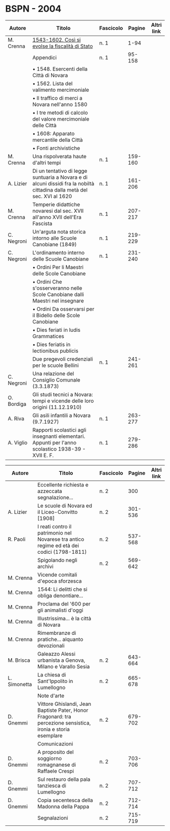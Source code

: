 # BSPN - 2004

| Autore     | Titolo                                                                                                                   | Fascicolo | Pagine  | Altri link |
|------------|--------------------------------------------------------------------------------------------------------------------------|-----------|---------|------------|
| M. Crenna  | [1543-1602. Così si evolse la fiscalità di Stato](https://en.calameo.com/read/004733128d264ebc43b48)                     | n. 1      | 1-94    |            |
|            | Appendici                                                                                                                | n. 1      | 95-158  |            |
|            | • 1548. Esercenti della Città di Novara                                                                                  |           |         |            |
|            | • 1562. Lista del valimento mercimoniale                                                                                 |           |         |            |
|            | • Il traffico di merci a Novara nell'anno 1580                                                                           |           |         |            |
|            | • I tre metodi di calcolo del valore mercimoniale delle Città                                                            |           |         |            |
|            | • 1608: Apparato mercantile della Città                                                                                  |           |         |            |
|            | • Fonti archivistiche                                                                                                    |           |         |            |
| M. Crenna  | Una rispolverata haute d'altri tempi                                                                                     | n. 1      | 159-160 |            |
| A. Lizier  | Di un tentativo di legge suntuaria a Novara e di alcuni dissidi fra la nobiltà cittadina dalla metà del sec. XVI al 1620 | n. 1      | 161-206 |            |
| M. Crenna  | Temperie didattiche novaresi dal sec. XVII all'anno XVII dell'Era Fascista                                               | n. 1      | 207-217 |            |
| C. Negroni | Un'arguta nota storica intorno alle Scuole Canobiane (1849)                                                              | n. 1      | 219-229 |            |
| C. Negroni | L'ordinamento interno delle Scuole Canobiane                                                                             | n. 1      | 231-240 |            |
|            | • Ordini Per li Maestri delle Scole Canobiane                                                                            |           |         |            |
|            | • Ordini Che s'osserveranno nelle Scole Canobiane dalli Maestri nel insegnare                                            |           |         |            |
|            | • Ordini Da osservarsi per il Bidello delle Scole Canobiane                                                              |           |         |            |
|            | • Dies feriati in ludis Grammatices                                                                                      |           |         |            |
|            | • Dies feriatis in lectionibus publicis                                                                                  |           |         |            |
|            | Due pregevoli credenziali per le scuole Bellini                                                                          | n. 1      | 241-261 |            |
| C. Negroni | Una relazione del Consiglio Comunale (3.3.1873)                                                                          |           |         |            |
| O. Bordiga | Gli studi tecnici a Novara: tempi e vicende delle loro origini (11.12.1910)                                              |           |         |            |
| A. Riva    | Gli asili infantili a Novara (9.7.1927)                                                                                  | n. 1      | 263-277 |            |
| A. Viglio  | Rapporti scolastici agli insegnanti elementari. Appunti per l'anno scolastico 1938-39 - XVII E. F.                       | n. 1      | 279-286 |            |

| Autore       | Titolo                                                                                                        | Fascicolo | Pagine  | Altri link |
|--------------|---------------------------------------------------------------------------------------------------------------|-----------|---------|------------|
|              | Eccellente richiesta e azzeccata segnalazione...                                                              | n. 2      | 300     |            |
| A. Lizier    | Le scuole di Novara ed il Liceo-Convitto [1908]                                                               | n. 2      | 301-536 |            |
| R. Paoli     | I reati contro il patrimonio nel Novarese tra antico regime ed età dei codici (1798-1811)                     | n. 2      | 537-568 |            |
|              | Spigolando negli archivi                                                                                      | n. 2      | 569-642 |            |
| M. Crenna    | Vicende comitali d'epoca sforzesca                                                                            |           |         |            |
| M. Crenna    | 1544: Li delitti che si obliga denontiare...                                                                  |           |         |            |
| M. Crenna    | Proclama del '600 per gli animalisti d'oggi                                                                   |           |         |            |
| M. Crenna    | Illustrissima... è la città di Novara                                                                         |           |         |            |
| M. Crenna    | Rimembranze di pratiche... alquanto devozionali                                                               |           |         |            |
| M. Brisca    | Galeazzo Alessi urbanista a Genova, Milano e Varallo Sesia                                                    | n. 2      | 643-664 |            |
| L. Simonetta | La chiesa di Sant'Ippolito in Lumellogno                                                                      | n. 2      | 665-678 |            |
|              | Note d'arte                                                                                                   |           |         |            |
| D. Gnemmi    | Vittore Ghislandi, Jean Baptiste Pater, Honor Fragonard: tra percezione sensistica, ironia e storia esemplare | n. 2      | 679-702 |            |
|              | Comunicazioni                                                                                                 |           |         |            |
| D. Gnemmi    | A proposito del soggiorno romagnanese di Raffaele Crespi                                                      | n. 2      | 703-706 |            |
| D. Gnemmi    | Sul restauro della pala tanziesca di Lumellogno                                                               | n. 2      | 707-712 |            |
| D. Gnemmi    | Copia secentesca della Madonna della Pappa                                                                    | n. 2      | 712-714 |            |
|              | Segnalazioni                                                                                                  | n. 2      | 715-719 |            |
